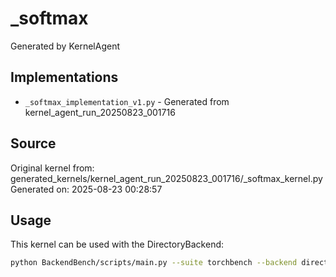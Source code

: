 # _softmax

Generated by KernelAgent

## Implementations

- `_softmax_implementation_v1.py` - Generated from kernel_agent_run_20250823_001716

## Source

Original kernel from: generated_kernels/kernel_agent_run_20250823_001716/_softmax_kernel.py
Generated on: 2025-08-23 00:28:57

## Usage

This kernel can be used with the DirectoryBackend:
```bash
python BackendBench/scripts/main.py --suite torchbench --backend directory --ops _softmax
```
